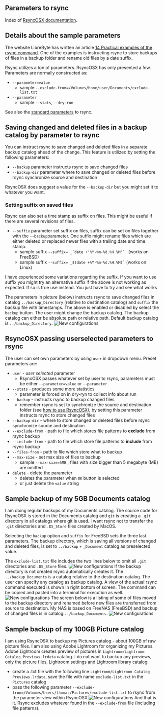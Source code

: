 ## Parameters to rsync

Index of [RsyncOSX documentation](https://rsyncosx.github.io/Documentation/).

## Details about the sample parameters

The website LibreByte has written an article [14 Practical examples of the rsync command](http://www.librebyte.net/en/gnulinux/14-practical-examples-of-the-rsync-command/). One of the examples is instructing rsync to store backups of files in a backup folder and rename old files by a date suffix.


Rsync utilizes a ton of parameters. RsyncOSX has only presented a few. Parameters are normally constructed as:

- `--parameter=value`
	- sample `--exclude-from=/Volumes/home/user/Documents/exclude-list.txt`
- `--parameter`
	- sample `--stats`, `--dry-run`

See also the [standard parameters](RsyncParameters.md) to rsync.

## Saving changed and deleted files in a backup catalog by parameter to rsync

You can instruct rsync to save changed and deleted files in a separate backup catalog ahead of the change. This feature is utilized by setting the following parameters:

- `--backup` parameter instructs rsync to save changed files
- `--backup-dir` parameter where to save changed or deleted files before rsync synchronize source and destination

RsyncOSX does suggest a value for the `--backup-dir` but you might set it to whatever you want.

### Setting suffix on saved files

Rsync can also set a time stamp as suffix on files. This might be useful if there are several revisions of files.

- `--suffix` parameter set suffix on files, suffix can be set on files together with the `--backup`parameter. One suffix might rename files which are either deleted or replaced newer files with a trailing date and time stamp.
	- sample suffix <code>--suffix= _\`date +'%Y-%m-%d.%H.%M'` </code> (works on FreeBSD)
	- sample suffix <code>--suffix= _$(date +%Y-%m-%d.%H.%M)`</code> (works on Linux)

I have experienced some variations regarding the suffix. If you want to use suffix you might try an alternative suffix if the above is not working as expected. If so is true use  instead. You just have to try and see what works

The parameters in picture (below) instructs rsync to save changed files in catalog `../backup_Directory` (relative to destination catalog) and `suffix` the backup file with timestamps. The above is enabled or disabled by select the `backup` button. The user might change the backup catalog. The backup catalog can either be absolute path or relative path. Default backup catalog is `../backup_Directory`.
![New configurations](screenshots/master/rsync/rsync4.png)

## RsyncOSX passing userselected parameters to rsync

The user can set own parameters by using `user` in dropdown menu. Preset parameters are:

- `user` - _user selected_ parameter
	- RsyncOSX passes whatever set by user to rsync, parameters must be either `--parameter=value` or `--parameter`
- `--stats` - produces some more statistics
	- parameter is forced on in dry-ryn to collect info about run
- `--backup` - instructs rsync to backup changed files
	- remember rsync is set to synchronize the source and destination folder (see [how to use RsyncOSX](HowtoUseRsyncOSX.md)), by setting this parameter instructs rsync to store changed files
- `--backup-dir` - where to store changed or deleted files before rsync synchronize source and destination
- `--exclude-from` - path to file which stores file patterns to **exclude** from rsync backup
- `--include-from` - path to file which store file patterns to **include** from rsync backup
- `--files-from` - path to file which store what to backup
- `--max-size` - set max size of files to backup
	- sample `--max-size=5MB` , files with size bigger than 5 megabyte (MB) are omitted
- `delete` - delete the parameter
	- deletes the parameter when `OK` button is selected
	- or just delete the `value` string

## Sample backup of my 5GB Documents catalog

I am doing regular backups of my Documents catalog. The source code for RsyncOSX is stored in the Documents catalog and `git` is creating a `.git` directory in all catalogs where git is used. I want rsync not to transfer the `.git` directories and `.DS_Store` files created by MacOS.

Selecting the `backup` option and `suffix` for FreeBSD sets the three last parameters. The backup directory, which is saving all versions of changed and deleted files, is set to `../backup` + `_Document` catalog as preselected value.

The `exclude-list.txt` file includes the two lines below to omit all `.git` directories and `.DS_Store` files.
![New configurations](screenshots/master/rsync/rsync5.png)
If the backup directory is not created rsync automatically creates it. The `../backup_Documents` is a catalog relative to the destination catalog. The user can specify any catalog as backup catalog. A view of the actual rsync command executed is shown in right bottom of screen. The command can be copied and pasted into a terminal for execution as well.
![New configurations](screenshots/master/rsync/rsync2.png)
The screen below is a listing of some of files moved to the backup directory and renamed before new files are transferred from source to destination. My NAS is based on FreeNAS (FreeBSD) and backup of changed files is in catalog `../backup_Documents`.
![New configurations](screenshots/master/rsync/rsync3.png)

## Sample backup of my 100GB Picture catalog

I am using RsyncOSX to backup my Pictures catalog - about 100GB of raw picture files. I am also using Adobe Lightroom for organizing my Pictures. Adobe Lightroom creates preview of pictures in `Lightroom/Lightroom Catalog Previews.lrdata` catalog. I do not want to backup any previews, only the picture files, Lightroom settings and Lightroom library catalog.

- create a .txt file with the following line `Lightroom/Lightroom Catalog Previews.lrdata`, save the file with name `exclude-list.txt` in the `Pictures` catalog
- pass the following parameter `--exclude-from=/Volumes/Users/thomas/Pictures/exclude-list.txt` to rsync from the parameter view within RsyncOSX
![New configurations](screenshots/master/rsync/rsync6.png)
And that is it. Rsync excludes whatever found in the `--exclude-from` file (including file patterns).

